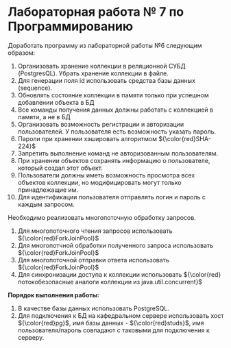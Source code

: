 # Лабораторная работа № 7 по Программированию

Доработать программу из лабораторной работы №6 следующим образом:
1.	Организовать хранение коллекции в реляционной СУБД (PostgresQL). Убрать хранение коллекции в файле.
2.	Для генерации поля id использовать средства базы данных (sequence).
3.	Обновлять состояние коллекции в памяти только при успешном добавлении объекта в БД
4.	Все команды получения данных должны работать с коллекцией в памяти, а не в БД
5.	Организовать возможность регистрации и авторизации пользователей. У пользователя есть возможность указать пароль.
6.	Пароли при хранении хэшировать алгоритмом ${\color{red}SHA-224}$
7.	Запретить выполнение команд не авторизованным пользователям.
8.	При хранении объектов сохранять информацию о пользователе, который создал этот объект.
9.	Пользователи должны иметь возможность просмотра всех объектов коллекции, но модифицировать могут только принадлежащие им.
10.	Для идентификации пользователя отправлять логин и пароль с каждым запросом.

Необходимо реализовать многопоточную обработку запросов.
1.	Для многопоточного чтения запросов использовать ${\color{red}ForkJoinPool}$
2.	Для многопотчной обработки полученного запроса использовать ${\color{red}ForkJoinPool}$
3.	Для многопоточной отправки ответа использовать ${\color{red}ForkJoinPool}$
4.	Для синхронизации доступа к коллекции использовать ${\color{red}потокобезопасные аналоги коллекции из java.util.concurrent}$

**Порядок выполнения работы:**
1.	В качестве базы данных использовать PostgreSQL.
2.	Для подключения к БД на кафедральном сервере использовать хост ${\color{red}pg}$, имя базы данных - ${\color{red}studs}$, имя пользователя/пароль совпадают с таковыми для подключения к серверу.
